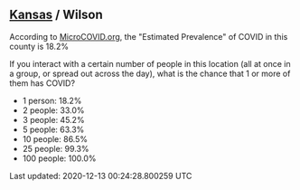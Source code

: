 
## [Kansas](/united-states/kansas) / Wilson

According to [MicroCOVID.org](http://microcovid.org),
the "Estimated Prevalence" of COVID in this county is 18.2%

If you interact with a certain number of people in this location
(all at once in a group, or spread out across the day), what is the chance that
1 or more of them has COVID?

- 1 person: 18.2%
- 2 people: 33.0%
- 3 people: 45.2%
- 5 people: 63.3%
- 10 people: 86.5%
- 25 people: 99.3%
- 100 people: 100.0%

Last updated: 2020-12-13 00:24:28.800259 UTC
